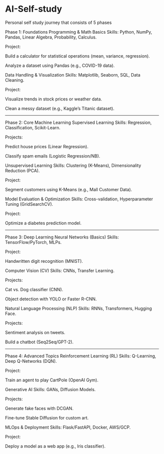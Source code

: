 # AI-Self-study
Personal self study journey that consists of 5 phases 

Phase 1: Foundations
Programming & Math Basics
Skills: Python, NumPy, Pandas, Linear Algebra, Probability, Calculus.

Project:

Build a calculator for statistical operations (mean, variance, regression).

Analyze a dataset using Pandas (e.g., COVID-19 data).

Data Handling & Visualization
Skills: Matplotlib, Seaborn, SQL, Data Cleaning.

Project:

Visualize trends in stock prices or weather data.

Clean a messy dataset (e.g., Kaggle’s Titanic dataset).

_________________________________________________________________________________________

Phase 2: Core Machine Learning
Supervised Learning
Skills: Regression, Classification, Scikit-Learn.

Projects:

Predict house prices (Linear Regression).

Classify spam emails (Logistic Regression/NB).

Unsupervised Learning
Skills: Clustering (K-Means), Dimensionality Reduction (PCA).

Project:

Segment customers using K-Means (e.g., Mall Customer Data).

Model Evaluation & Optimization
Skills: Cross-validation, Hyperparameter Tuning (GridSearchCV).

Project:

Optimize a diabetes prediction model.

_________________________________________________________________________________________

Phase 3: Deep Learning
Neural Networks (Basics)
Skills: TensorFlow/PyTorch, MLPs.

Project:

Handwritten digit recognition (MNIST).

Computer Vision (CV)
Skills: CNNs, Transfer Learning.

Projects:

Cat vs. Dog classifier (CNN).

Object detection with YOLO or Faster R-CNN.

Natural Language Processing (NLP)
Skills: RNNs, Transformers, Hugging Face.

Projects:

Sentiment analysis on tweets.

Build a chatbot (Seq2Seq/GPT-2).

_________________________________________________________________________________________

Phase 4: Advanced Topics
Reinforcement Learning (RL)
Skills: Q-Learning, Deep Q-Networks (DQN).

Project:

Train an agent to play CartPole (OpenAI Gym).

Generative AI
Skills: GANs, Diffusion Models.

Projects:

Generate fake faces with DCGAN.

Fine-tune Stable Diffusion for custom art.

MLOps & Deployment
Skills: Flask/FastAPI, Docker, AWS/GCP.

Project:

Deploy a model as a web app (e.g., Iris classifier).
